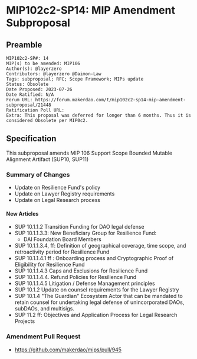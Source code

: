   # MIP102c2-SP14: MIP Amendment Subproposal

## Preamble

```
MIP102c2-SP#: 14
MIP(s) to be amended: MIP106
Author(s): @layerzero
Contributors: @layerzero @Daimon-Law
Tags: subproposal; RFC; Scope Framework; MIPs update
Status: Obsolete
Date Proposed: 2023-07-26
Date Ratified: N/A
Forum URL: https://forum.makerdao.com/t/mip102c2-sp14-mip-amendment-subproposal/21448
Ratification Poll URL:
Extra: This proposal was deferred for longer than 6 months. Thus it is considered Obsolete per MIP0c2. 
```

## Specification

This subproposal amends MIP 106 Support Scope Bounded Mutable Alignment Artifact (SUP10, SUP11)

### Summary of Changes

* Update on Resilience Fund's policy
* Update on Lawyer Registry requirements
* Update on Legal Research process

#### New Articles

* SUP 10.1.1.2 Transition Funding for DAO legal defense
* SUP 10.1.1.3.3: New Beneficiary Group for Resilience Fund:
  *  DAI Foundation Board Members
* SUP 10.1.1.3.4, ff: Definition of geographical coverage, time scope, and retroactivity period for Resilience Fund
* SUP 10.1.1.4.1 ff : Onboarding process and Cryptographic Proof of Eligibility for Resilience Fund 
* SUP 10.1.1.4.3  Caps and Exclusions for Resilience Fund
* SUP 10.1.1.4.4. Refund Policies for Resilience Fund
* SUP 10.1.1.4.5 Litigation / Defense Management principles
* SUP 10.1.2 Update on counsel requirements for the Lawyer Registry
* SUP 10.1.4 "The Guardian" Ecosystem Actor that can be mandated to retain counsel for undertaking legal defense of unincorporated DAOs, subDAOs, and multisigs. 
* SUP 11.2 ff: Objectives and Application Process for Legal Research Projects 

### Amendment Pull Request

- https://github.com/makerdao/mips/pull/945
